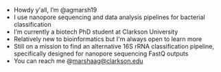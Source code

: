- Howdy y'all, I’m @agmarsh19
- I use nanopore sequencing and data analysis pipelines for bacterial classification
- I’m currently a biotech PhD student at Clarkson University 
- Relatively new to bioinformatics but I'm always open to learn more
- Still on a mission to find an alternative 16S rRNA classification pipeline, specifically designed for nanopore sequencing FastQ outputs
- You can reach me @marshaag@clarkson.edu

<!---
agmarsh19/agmarsh19 is a ✨ special ✨ repository because its `README.md` (this file) appears on your GitHub profile.
You can click the Preview link to take a look at your changes.
--->
